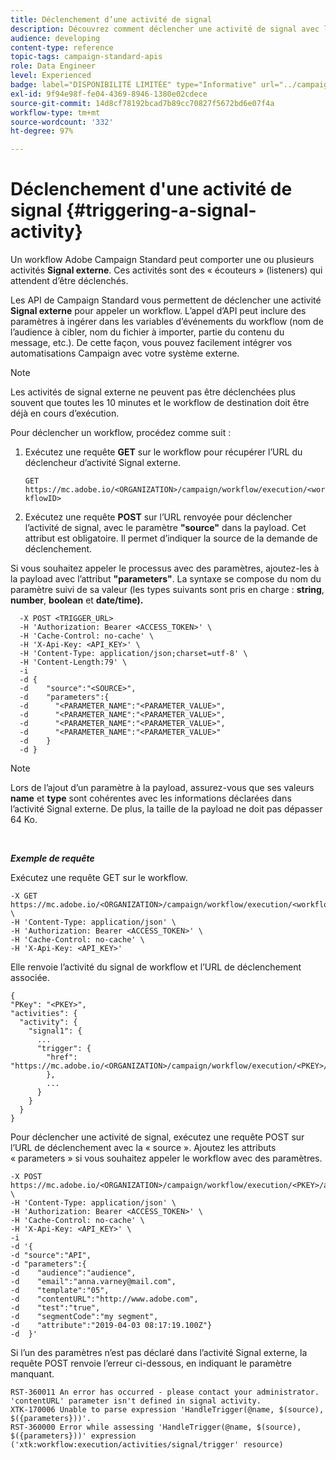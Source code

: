 ```yaml
---
title: Déclenchement d’une activité de signal
description: Découvrez comment déclencher une activité de signal avec les API.
audience: developing
content-type: reference
topic-tags: campaign-standard-apis
role: Data Engineer
level: Experienced
badge: label="DISPONIBILITÉ LIMITÉE" type="Informative" url="../campaign-standard-migration-home.md" tooltip="Limité aux utilisateurs migrés Campaign Standard"
exl-id: 9f94e98f-fe04-4369-8946-1380e02cdece
source-git-commit: 14d8cf78192bcad7b89cc70827f5672bd6e07f4a
workflow-type: tm+mt
source-wordcount: '332'
ht-degree: 97%

---
```


# Déclenchement d&#39;une activité de signal {#triggering-a-signal-activity}

Un workflow Adobe Campaign Standard peut comporter une ou plusieurs activités **Signal externe**. Ces activités sont des « écouteurs » (listeners) qui attendent d’être déclenchés.

Les API de Campaign Standard vous permettent de déclencher une activité **Signal externe** pour appeler un workflow. L’appel d’API peut inclure des paramètres à ingérer dans les variables d’événements du workflow (nom de l’audience à cibler, nom du fichier à importer, partie du contenu du message, etc.). De cette façon, vous pouvez facilement intégrer vos automatisations Campaign avec votre système externe.

>[!NOTE]
>
>Les activités de signal externe ne peuvent pas être déclenchées plus souvent que toutes les 10 minutes et le workflow de destination doit être déjà en cours d’exécution.

Pour déclencher un workflow, procédez comme suit :

1. Exécutez une requête **GET** sur le workflow pour récupérer l’URL du déclencheur d’activité Signal externe.

   `GET https://mc.adobe.io/<ORGANIZATION>/campaign/workflow/execution/<workflowID>`

1. Exécutez une requête **POST** sur l’URL renvoyée pour déclencher l’activité de signal, avec le paramètre **&quot;source&quot;** dans la payload. Cet attribut est obligatoire. Il permet d’indiquer la source de la demande de déclenchement.

Si vous souhaitez appeler le processus avec des paramètres, ajoutez-les à la payload avec l’attribut **&quot;parameters&quot;**. La syntaxe se compose du nom du paramètre suivi de sa valeur (les types suivants sont pris en charge : **string**, **number**, **boolean** et **date/time).**

```
  -X POST <TRIGGER_URL>
  -H 'Authorization: Bearer <ACCESS_TOKEN>' \
  -H 'Cache-Control: no-cache' \
  -H 'X-Api-Key: <API_KEY>' \
  -H 'Content-Type: application/json;charset=utf-8' \
  -H 'Content-Length:79' \
  -i
  -d {
  -d    "source":"<SOURCE>",
  -d    "parameters":{
  -d      "<PARAMETER_NAME":"<PARAMETER_VALUE>",
  -d      "<PARAMETER_NAME":"<PARAMETER_VALUE>",
  -d      "<PARAMETER_NAME":"<PARAMETER_VALUE>",  
  -d      "<PARAMETER_NAME":"<PARAMETER_VALUE>"
  -d    }
  -d }
```

>[!NOTE]
>
>Lors de l’ajout d’un paramètre à la payload, assurez-vous que ses valeurs **name** et **type** sont cohérentes avec les informations déclarées dans l’activité Signal externe. De plus, la taille de la payload ne doit pas dépasser 64 Ko.

<br/>

***Exemple de requête***

Exécutez une requête GET sur le workflow.

```
-X GET https://mc.adobe.io/<ORGANIZATION>/campaign/workflow/execution/<workflowID> \
-H 'Content-Type: application/json' \
-H 'Authorization: Bearer <ACCESS_TOKEN>' \
-H 'Cache-Control: no-cache' \
-H 'X-Api-Key: <API_KEY>'
```

Elle renvoie l’activité du signal de workflow et l’URL de déclenchement associée.

```
{
"PKey": "<PKEY>",
"activities": {
  "activity": {
    "signal1": {
      ...
      "trigger": {
        "href": "https://mc.adobe.io/<ORGANIZATION>/campaign/workflow/execution/<PKEY>/activities/activity/<PKEY>/trigger/"
        },
        ...
      }
    }
  }
}
```

Pour déclencher une activité de signal, exécutez une requête POST sur l’URL de déclenchement avec la « source ». Ajoutez les attributs « parameters » si vous souhaitez appeler le workflow avec des paramètres.

```
-X POST https://mc.adobe.io/<ORGANIZATION>/campaign/workflow/execution/<PKEY>/activities/activity/<PKEY>/trigger \
-H 'Content-Type: application/json' \
-H 'Authorization: Bearer <ACCESS_TOKEN>' \
-H 'Cache-Control: no-cache' \
-H 'X-Api-Key: <API_KEY>' \
-i
-d '{
-d "source":"API",
-d "parameters":{
-d    "audience":"audience",
-d    "email":"anna.varney@mail.com",
-d    "template":"05",
-d    "contentURL":"http://www.adobe.com",
-d    "test":"true",
-d    "segmentCode":"my segment",
-d    "attribute":"2019-04-03 08:17:19.100Z"}
-d  }'
```

<!-- + réponse -->

Si l’un des paramètres n’est pas déclaré dans l’activité Signal externe, la requête POST renvoie l’erreur ci-dessous, en indiquant le paramètre manquant.

```
RST-360011 An error has occurred - please contact your administrator.
'contentURL' parameter isn't defined in signal activity.
XTK-170006 Unable to parse expression 'HandleTrigger(@name, $(source), $({parameters}))'.
RST-360000 Error while assessing 'HandleTrigger(@name, $(source), $({parameters}))' expression ('xtk:workflow:execution/activities/signal/trigger' resource)
```
